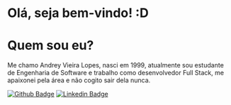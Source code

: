# Olá, seja bem-vindo! :D

# Quem sou eu?
Me chamo Andrey Vieira Lopes, nasci em 1999, atualmente sou estudante de Engenharia de Software e trabalho como desenvolvedor Full Stack, me apaixonei pela área e não cogito sair dela nunca.

[![Github Badge](https://img.shields.io/badge/-Github-000?style=flat-square&logo=Github&logoColor=white&link=https://github.com/fagnerpsantos)](https://github.com/andreyvlopes)
[![Linkedin Badge](https://img.shields.io/badge/-LinkedIn-blue?style=flat-square&logo=Linkedin&logoColor=white&link=https://www.linkedin.com/in/fagnerpsantos/)](https://www.linkedin.com/in/andreyvlopes/)




